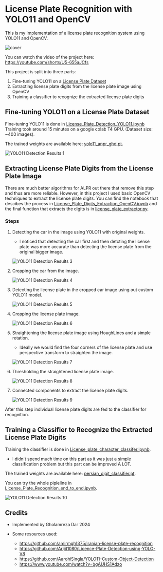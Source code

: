 # License Plate Recognition with YOLO11 and OpenCV

This is my implementation of a license plate recognition system using YOLO11 and OpenCV.


![cover](results/demo.png)

You can watch the video of the project here: https://youtube.com/shorts/U5-655aJCfs

This project is split into three parts:

1. Fine-tuning YOLO11 on a [License Plate Dataset](https://universe.roboflow.com/mochoye/license-plate-detector-ogxxg)
2. Extracting license plate digits from the license plate image using OpenCV
3. Training a classifier to recognize the extracted license plate digits

## Fine-tuning YOLO11 on a License Plate Dataset

Fine-tuning YOLO11 is done in [License_Plate_Detection_YOLO11.ipynb](License_Plate_Detection_YOLO11.ipynb)
Training took around 15 minutes on a google colab T4 GPU. (Dataset size: ~400 images).

The trained weights are available here: [yolo11_anpr_ghd.pt](yolo11_anpr_ghd.pt).

![YOLO11 Detection Results 1](results/lp_detection_result_1.png)

## Extracting License Plate Digits from the License Plate Image

There are much better algorithms for ALPR out there that remove this step and thus are more reliable. However, in this project I used basic OpenCV techniques to extract the license plate digits.
You can find the notebook that descibes the process in [License_Plate_Digits_Extraction_OpenCV.ipynb](License_Plate_Digits_Extraction_OpenCV.ipynb) and the final function that extracts the digits is in [license_plate_extractor.py](license_plate_extractor.py).

### Steps

1. Detecting the car in the image using YOLO11 with original weights.
    - I noticed that detecting the car first and then detcting the license plate was more accurate than detecting the license plate from the original bigger image.

    ![YOLO11 Detection Results 3](results/car_c_car_bbox.png)

2. Cropping the car from the image.

    ![YOLO11 Detection Results 4](results/car_c_cropped_car_image.png)

3. Detecting the license plate in the cropped car image using out custom YOLO11 model.

    ![YOLO11 Detection Results 5](results/car_c_license_plate_bbox.png)

4. Cropping the license plate image.

    ![YOLO11 Detection Results 6](results/car_c_cropped_license_plate_image.png)

5. Straightening the license plate image using HoughLines and a simple rotation.
    - Ideally we would find the four corners of the license plate and use perspective transform to straighten the image.

    ![YOLO11 Detection Results 7](results/car_c_straight_license_plate_image.png)

6. Thresholding the straightened license plate image.

    ![YOLO11 Detection Results 8](results/car_c_thresh_license_plate_image.png)

7. Connected components to extract the license plate digits.

    ![YOLO11 Detection Results 9](results/car_c_digits.png)

After this step individual license plate digits are fed to the classifier for recognition.

## Training a Classifier to Recognize the Extracted License Plate Digits

Training the classifier is done in [License_plate_character_classifer.ipynb](License_plate_character_classifer.ipynb).

- I didn't spend much time on this part as it was just a simple classification problem but this part can be improved A LOT.

The trained weights are available here: [persian_digit_classifier.pt](persian_digit_classifier.pt).

You can try the whole pipleline in [License_Plate_Recognition_end_to_end.ipynb](license_Plate_Recognition_end_to_end.ipynb).

![YOLO11 Detection Results 10](results/recognition_result.png)


## Credits
- Implemented by Gholamreza Dar 2024

- Some resources used:
    - https://github.com/amirmgh1375/iranian-license-plate-recognition
    - https://github.com/Arijit1080/Licence-Plate-Detection-using-YOLO-V8
    - https://github.com/AarohiSingla/YOLO11-Custom-Object-Detection
    - https://www.youtube.com/watch?v=bgAUHS1Adzo

